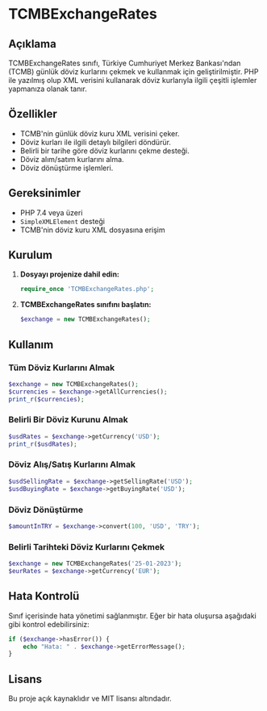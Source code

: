 # TCMBExchangeRates

## Açıklama
TCMBExchangeRates sınıfı, Türkiye Cumhuriyet Merkez Bankası'ndan (TCMB) günlük döviz kurlarını çekmek ve kullanmak için geliştirilmiştir. PHP ile yazılmış olup XML verisini kullanarak döviz kurlarıyla ilgili çeşitli işlemler yapmanıza olanak tanır.

## Özellikler
- TCMB'nin günlük döviz kuru XML verisini çeker.
- Döviz kurları ile ilgili detaylı bilgileri döndürür.
- Belirli bir tarihe göre döviz kurlarını çekme desteği.
- Döviz alım/satım kurlarını alma.
- Döviz dönüştürme işlemleri.

## Gereksinimler
- PHP 7.4 veya üzeri
- `SimpleXMLElement` desteği
- TCMB'nin döviz kuru XML dosyasına erişim

## Kurulum
1. **Dosyayı projenize dahil edin:**
    ```php
    require_once 'TCMBExchangeRates.php';
    ```

2. **TCMBExchangeRates sınıfını başlatın:**
    ```php
    $exchange = new TCMBExchangeRates();
    ```

## Kullanım

### Tüm Döviz Kurlarını Almak
```php
$exchange = new TCMBExchangeRates();
$currencies = $exchange->getAllCurrencies();
print_r($currencies);
```

### Belirli Bir Döviz Kurunu Almak
```php
$usdRates = $exchange->getCurrency('USD');
print_r($usdRates);
```

### Döviz Alış/Satış Kurlarını Almak
```php
$usdSellingRate = $exchange->getSellingRate('USD');
$usdBuyingRate = $exchange->getBuyingRate('USD');
```

### Döviz Dönüştürme
```php
$amountInTRY = $exchange->convert(100, 'USD', 'TRY');
```

### Belirli Tarihteki Döviz Kurlarını Çekmek
```php
$exchange = new TCMBExchangeRates('25-01-2023');
$eurRates = $exchange->getCurrency('EUR');
```

## Hata Kontrolü
Sınıf içerisinde hata yönetimi sağlanmıştır. Eğer bir hata oluşursa aşağıdaki gibi kontrol edebilirsiniz:
```php
if ($exchange->hasError()) {
    echo "Hata: " . $exchange->getErrorMessage();
}
```

## Lisans
Bu proje açık kaynaklıdır ve MIT lisansı altındadır.

